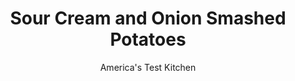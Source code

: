 ---
layout: ../../layouts/MarkdownPostLayout.astro
title: Sour Cream and Onion Smashed Potatoes
author: America's Test Kitchen
pubDate: 2023-03-15
description: "Sour cream and onion go hand-in-glove with potatoes, but they dont have to make a mess out of smashed spuds."
image_url: https://res.cloudinary.com/hksqkdlah/image/upload/ar_1:1,c_fill,dpr_2.0,f_auto,fl_lossy.progressive.strip_profile,g_faces:auto,q_auto:low,w_344/7247_sfs-smashedpotatoes-02-277035
tags: ["Side Dishes","Potatoes","Cook's Country TV"]
calories: 1663
protein: 4
carbohydrates: 26
fats: 
fiber: 2
ingredients: ["2 pounds, small red potatoes, scrubbed","4 tablespoons, unsalted butter","4 , scallions, white parts minced, green parts sliced thin","1 cup, sour cream","1/2 cup, half-and-half",", Salt and pepper"]
serves: 6
time: "1 hour"
instructions: ["COOK POTATOES Bring potatoes and enough water to cover by 1 inch to boil in large pot over high heat. Reduce heat to medium and simmer until potatoes are tender, about 30 minutes.","SAUTE SCALLIONS Meanwhile, melt butter in medium saucepan over medium-low heat. Cook scallion whites until translucent, about 5 minutes. Whisk in sour cream, half-and-half, 1 teaspoon salt, and ¼ teaspoon pepper until smooth. Remove from heat, cover, and keep warm.","SMASH Drain potatoes in colander and return to dry pot; let stand 5 minutes. Using rubber spatula, break potatoes into large chunks. Fold in sour cream mixture until incorporated and only small chunks of potato remain. Stir in scallion greens and season with salt and pepper. Serve"]
nutrition: ["793 mg Potassium","160 mg Phosphorus","87 mg Calcium","1 mg Iron","41 mg Magnesium","522 mg Sodium","17 g Fat","1 mg Niacin (B3)","4 g Monounsaturated","14 mg Vitamin C","47 mg Cholesterol","10 g Saturated","2 g Fiber","34 µg Folate (food)","4 g Sugars","17 µg Vitamin K","173 g Water","26 g Carbs","34 µg Folate equivalent (total)","4 g Protein","154 µg Vitamin A","277 kcal Energy","1663 calories"]
notes: "If the potatoes are too thick after folding in the sour cream in step 3, stir in additional half-and-half, 1 tablespoon at a time, until they reach the desired consistency. This recipe can be doubled."
---